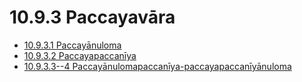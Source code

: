 

# 10.9.3 Paccayavāra

* [10.9.3.1 Paccayānuloma](10.9.3/10.9.3.1.md)
* [10.9.3.2 Paccayapaccanīya](10.9.3/10.9.3.2.md)
* [10.9.3.3--4 Paccayānulomapaccanīya-paccayapaccanīyānuloma](10.9.3/10.9.3.3--4.md)




